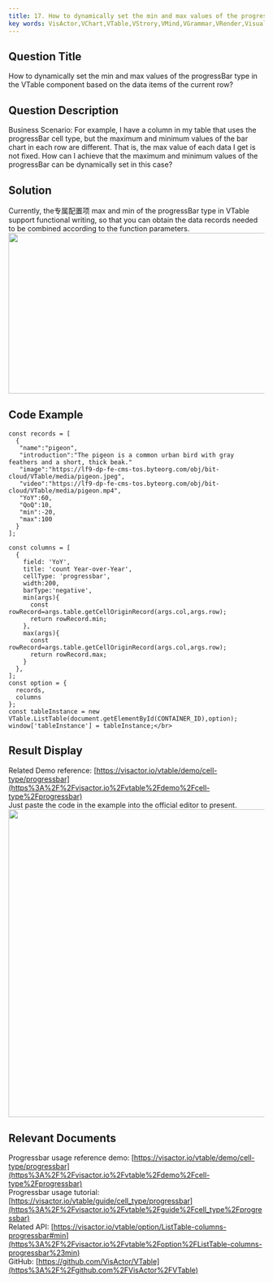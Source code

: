 ```yaml
---
title: 17. How to dynamically set the min and max values of the progressBar type in the VTable component based on the data items of the current row?</br>
key words: VisActor,VChart,VTable,VStrory,VMind,VGrammar,VRender,Visualization,Chart,Data,Table,Graph,Gis,LLM
---
```

## Question Title

How to dynamically set the min and max values of the progressBar type in the VTable component based on the data items of the current row?</br>
## Question Description

Business Scenario: For example, I have a column in my table that uses the progressBar cell type, but the maximum and minimum values of the bar chart in each row are different. That is, the max value of each data I get is not fixed. How can I achieve that the maximum and minimum values of the progressBar can be dynamically set in this case?</br>
## Solution

Currently, the专属配置项 max and min of the progressBar type in VTable support functional writing, so that you can obtain the data records needed to be combined according to the function parameters.</br>
<img src='https://cdn.jsdelivr.net/gh/xuanhun/articles/visactor/img/ASikb8pQ2o60m7xSJP0c8HeZnEc.gif' alt='' width='949' height='316'>

## Code Example

```
const records = [
  {
   "name":"pigeon",
   "introduction":"The pigeon is a common urban bird with gray feathers and a short, thick beak."
   "image":"https://lf9-dp-fe-cms-tos.byteorg.com/obj/bit-cloud/VTable/media/pigeon.jpeg",
   "video":"https://lf9-dp-fe-cms-tos.byteorg.com/obj/bit-cloud/VTable/media/pigeon.mp4",
   "YoY":60,
   "QoQ":10,
   "min":-20,
   "max":100
  }
];

const columns = [
  {
    field: 'YoY',
    title: 'count Year-over-Year',
    cellType: 'progressbar',
    width:200,
    barType:'negative',
    min(args){
      const rowRecord=args.table.getCellOriginRecord(args.col,args.row);
      return rowRecord.min;
    },
    max(args){
      const rowRecord=args.table.getCellOriginRecord(args.col,args.row);
      return rowRecord.max;
    }
  },
];
const option = {
  records,
  columns
};
const tableInstance = new VTable.ListTable(document.getElementById(CONTAINER_ID),option);
window['tableInstance'] = tableInstance;</br>
```
## Result Display

Related Demo reference: [https://visactor.io/vtable/demo/cell-type/progressbar](https%3A%2F%2Fvisactor.io%2Fvtable%2Fdemo%2Fcell-type%2Fprogressbar)</br>
Just paste the code in the example into the official editor to present.</br>
<img src='https://cdn.jsdelivr.net/gh/xuanhun/articles/visactor/img/FbWlbtKTloxfUIxxPMkcmYsPn7g.gif' alt='' width='1265' height='605'>

## Relevant Documents

Progressbar usage reference demo: [https://visactor.io/vtable/demo/cell-type/progressbar](https%3A%2F%2Fvisactor.io%2Fvtable%2Fdemo%2Fcell-type%2Fprogressbar)</br>
Progressbar usage tutorial: [https://visactor.io/vtable/guide/cell_type/progressbar](https%3A%2F%2Fvisactor.io%2Fvtable%2Fguide%2Fcell_type%2Fprogressbar)</br>
Related API: [https://visactor.io/vtable/option/ListTable-columns-progressbar#min](https%3A%2F%2Fvisactor.io%2Fvtable%2Foption%2FListTable-columns-progressbar%23min)</br>
GitHub: [https://github.com/VisActor/VTable](https%3A%2F%2Fgithub.com%2FVisActor%2FVTable)</br>

